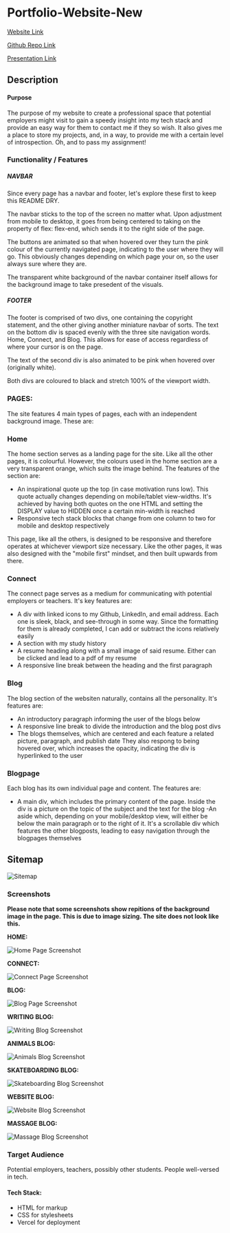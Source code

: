 # Portfolio-Website-New

[Website Link](https://portfolio-website-new-gilt.vercel.app/)

[Github Repo Link](https://github.com/CallanVass/Portfolio-Website-New)

[Presentation Link]()

## Description

#### Purpose

The purpose of my website to create a professional space that potential employers might visit to gain a speedy insight into my tech stack and provide an easy way for them to contact me if they so wish. It also gives me a place to store my projects, and, in a way, to provide me with a certain level of introspection. Oh, and to pass my assignment!

### Functionality / Features

##### NAVBAR

Since every page has a navbar and footer, let's explore these first to keep this README DRY. 

The navbar sticks to the top of the screen no matter what. Upon adjustment from mobile to desktop, it goes from being centered to taking on the property of flex: flex-end, which sends it to the right side of the page.

The buttons are animated so that when hovered over they turn the pink colour of the currently navigated page, indicating to the user where they will go. This obviously changes depending on which page your on, so the user always sure where they are.

The transparent white background of the navbar container itself allows for the background image to take presedent of the visuals.

##### FOOTER 

The footer is comprised of two divs, one containing the copyright statement, and the other giving another miniature navbar of sorts. The text on the bottom div is spaced evenly with the three site navigation words. Home, Connect, and Blog. This allows for ease of access regardless of where your cursor is on the page.

The text of the second div is also animated to be pink when hovered over (originally white).

Both divs are coloured to black and stretch 100% of the viewport width. 

### PAGES:

The site features 4 main types of pages, each with an independent background image. These are:

### Home

The home section serves as a landing page for the site. Like all the other pages, it is colourful. However, the colours used in the home section are a very transparent orange, which suits the image behind. The features of the section are:


- An inspirational quote up the top (in case motivation runs low). This quote actually changes depending on mobile/tablet view-widths. It's achieved by having both quotes on the one HTML and setting the DISPLAY value to HIDDEN once a certain min-width is reached
- Responsive tech stack blocks that change from one column to two for mobile and desktop respectively

This page, like all the others, is designed to be responsive and therefore operates at whichever viewport size necessary. Like the other pages, it was also designed with the "mobile first" mindset, and then built upwards from there.

### Connect

The connect page serves as a medium for communicating with potential employers or teachers. It's key features are:

- A div with linked icons to my Github, LinkedIn, and email address. Each one is sleek, black, and see-through in some way. Since the formatting for them is already completed, I can add or subtract the icons relatively easily
- A section with my study history
- A resume heading along with a small image of said resume. Either can be clicked and lead to a pdf of my resume
- A responsive line break between the heading and the first paragraph

### Blog

The blog section of the websiten naturally, contains all the personality. It's features are:

- An introductory paragraph informing the user of the blogs below
- A responsive line break to divide the introduction and the blog post divs
- The blogs themselves, which are centered and each feature a related picture, paragraph, and publish date They also respong to being hovered over, which increases the opacity, indicating the div is hyperlinked to the user

### Blogpage 

Each blog has its own individual page and content. The features are:

- A main div, which includes the primary content of the page. Inside the div is a picture on the topic of the subject and the text for the blog
-An aside which, depending on your mobile/desktop view, will either be below the main paragraph or to the right of it. It's a scrollable div which features the other blogposts, leading to easy navigation through the blogpages themselves

## Sitemap

![Sitemap](docs/sitemap.png)

### Screenshots

**Please note that some screenshots show repitions of the background image in the page. This is due to image sizing. The site does not look like this.**

**HOME:**

![Home Page Screenshot](docs/Callan-s-Home.png)

**CONNECT:**

![Connect Page Screenshot](docs/Connect-With-Callan.png)

**BLOG:**

![Blog Page Screenshot](docs/Read-About-Callan-.png)

**WRITING BLOG:**

![Writing Blog Screenshot](docs/Learning-About-Callan-.png)

**ANIMALS BLOG:**

![Animals Blog Screenshot](docs/Animal-Blog.png)

**SKATEBOARDING BLOG:**

![Skateboarding Blog Screenshot](docs/Skateboarding-Blog.png)

**WEBSITE BLOG:**

![Website Blog Screenshot](docs/Building-Website-Blog.png)

**MASSAGE BLOG:**

![Massage Blog Screenshot](docs/Massage-Blog.png)





### Target Audience

Potential employers, teachers, possibly other students. People well-versed in tech.

#### Tech Stack:

- HTML for markup 
- CSS for stylesheets
- Vercel for deployment